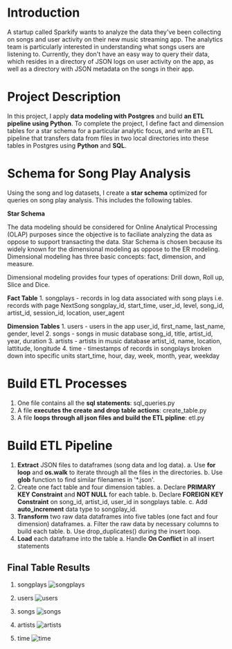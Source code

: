 # Introduction
A startup called Sparkify wants to analyze the data they've been collecting on songs and user activity on their new music streaming app. The analytics team is particularly interested in understanding what songs users are listening to. Currently, they don't have an easy way to query their data, which resides in a directory of JSON logs on user activity on the app, as well as a directory with JSON metadata on the songs in their app.

# Project Description
In this project, I apply **data modeling with Postgres** and build **an ETL pipeline using Python**. To complete the project, I define fact and dimension tables for a star schema for a particular analytic focus, and write an ETL pipeline that transfers data from files in two local directories into these tables in Postgres using **Python** and **SQL**.

# Schema for Song Play Analysis
Using the song and log datasets, I create a **star schema** optimized for queries on song play analysis. This includes the following tables.
   
   **Star Schema**
     
   The data modeling should be considered for Online Analytical Processing (OLAP) purposes since the objective is to faciliate    analyzing the data as oppose to support transacting the data. Star Schema is chosen because its widely known for the dimensional modeling as oppose to the ER modeling. Dimensional modeling has three basic concepts: fact, dimension, and measure. 
     
   Dimensional modeling provides four types of operations: Drill down, Roll up, Slice and Dice.
     
   **Fact Table**
     1. songplays - records in log data associated with song plays i.e. records with page NextSong
                    songplay_id, start_time, user_id, level, song_id, artist_id, session_id, location, user_agent

   **Dimension Tables**
     1. users - users in the app
                user_id, first_name, last_name, gender, level
     2. songs - songs in music database
                song_id, title, artist_id, year, duration
     3. artists - artists in music database
                  artist_id, name, location, lattitude, longitude
     4. time - timestamps of records in songplays broken down into specific units
               start_time, hour, day, week, month, year, weekday
        

# Build ETL Processes
1. One file contains all the **sql statements**: sql_queries.py
2. A file **executes the create and drop table actions**: create_table.py
3. A file **loops through all json files and build the ETL pipline**: etl.py

# Build ETL Pipeline
1. **Extract** JSON files to dataframes (song data and log data).
    a. Use **for loop** and **os.walk** to iterate through all the files in the directories.
    b. Use **glob** function to find similar filenames in '*.json'.
2. Create one fact table and four dimension tables.
    a. Declare **PRIMARY KEY Constraint** and **NOT NULL** for each table.
    b. Declare **FOREIGN KEY Constraint** on song_id, artist_id, user_id in songplays table. 
    c. Add **auto_increment** data type to songplay_id.
3. **Transform** two raw data dataframes into five tables (one fact and four dimension) dataframes.
    a. Filter the raw data by necessary columns to build each table.
    b. Use drop_duplicates() during the insert loop.
4. **Load** each dataframe into the table
    a. Handle **On Conflict** in all insert statements

## Final Table Results
1. songplays
 ![songplays](https://r766469c826263xjupyterllyjhwqkl.udacity-student-workspaces.com/files/image/songplays.png)

2. users
 ![users](https://r766469c826263xjupyterllyjhwqkl.udacity-student-workspaces.com/files/image/users.png)

3. songs
 ![songs](https://r766469c826263xjupyterllyjhwqkl.udacity-student-workspaces.com/files/image/songs.png)

4. artists
 ![artists](https://r766469c826263xjupyterllyjhwqkl.udacity-student-workspaces.com/files/image/artists.png)

5. time
 ![time](https://r766469c826263xjupyterllyjhwqkl.udacity-student-workspaces.com/files/image/time.png)
